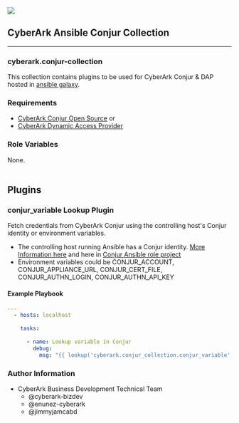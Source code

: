 ![](https://img.shields.io/badge/Certification%20Level-Community-EA0A8E?link=https://github.com/cyberark/community/tree/master/Conjur/conventions/certification-levels.md)
## CyberArk Ansible Conjur Collection

****

### cyberark.conjur-collection

This collection contains plugins to be used for CyberArk Conjur & DAP hosted in [ansible galaxy](https://galaxy.ansible.com/cyberark/conjur).

### Requirements

- [CyberArk Conjur Open Source](https://www.conjur.org) or
- [CyberArk Dynamic Access Provider](https://docs.cyberark.com/Product-Doc/OnlineHelp/AAM-DAP/Latest/en/Content/Resources/_TopNav/cc_Home.htm)

### Role Variables

None.
<br>
<br>

## Plugins

### conjur_variable Lookup Plugin

Fetch credentials from CyberArk Conjur using the controlling host's Conjur identity or environment variables.

- The controlling host running Ansible has a Conjur identity. [More Information here](https://docs.conjur.org/latest/en/Content/Get%20Started/key_concepts/machine_identity.html) and here in [Conjur Ansible role project](https://github.com/cyberark/ansible-conjur-host-identity/)
- Environment variables could be CONJUR_ACCOUNT, CONJUR_APPLIANCE_URL, CONJUR_CERT_FILE, CONJUR_AUTHN_LOGIN, CONJUR_AUTHN_API_KEY

#### Example Playbook

```yaml
---
  - hosts: localhost
  
    tasks:
  
      - name: Lookup variable in Conjur
        debug:
          msg: "{{ lookup('cyberark.conjur_collection.conjur_variable', '/path/to/secret') }}"
```

### Author Information
- CyberArk Business Development Technical Team 
    - @cyberark-bizdev
    - @enunez-cyberark
    - @jimmyjamcabd
